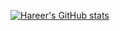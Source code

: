[![Hareer's GitHub stats](https://github-readme-stats.vercel.app/api?username=hareerk)](https://github.com/hareerk/github-readme-stats)
